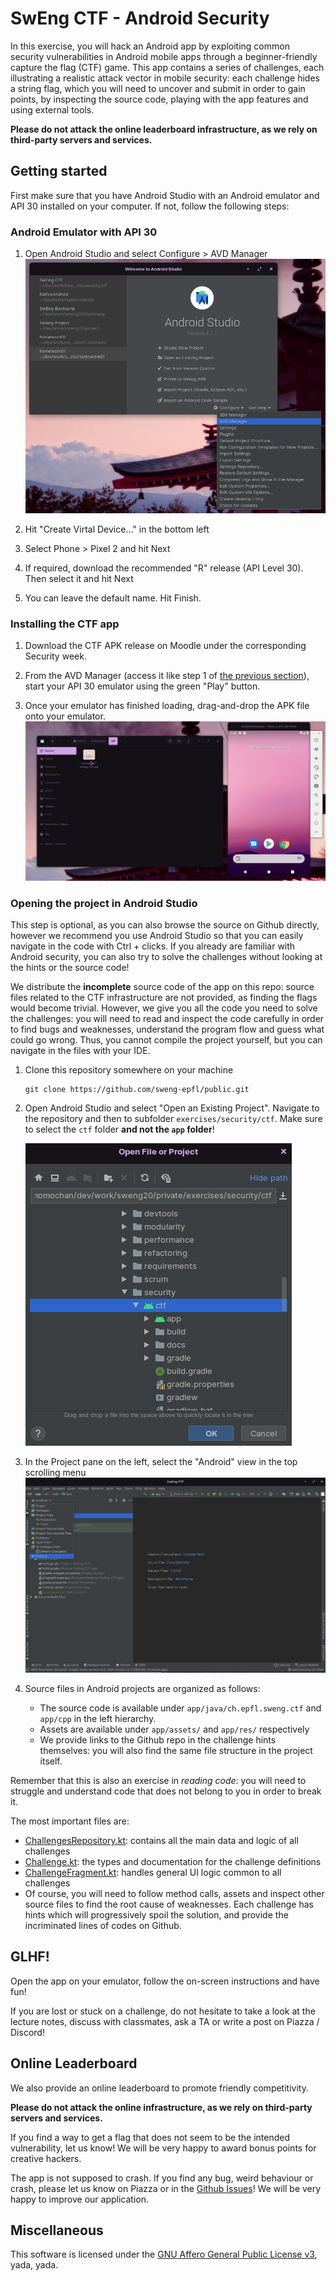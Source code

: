 # SwEng CTF - Android Security

In this exercise, you will hack an Android app by exploiting common security vulnerabilities in Android mobile apps through a beginner-friendly capture the flag (CTF) game. This app contains a series of challenges, each illustrating a realistic attack vector in mobile security: each challenge hides a string flag, which you will need to uncover and submit in order to gain points, by inspecting the source code, playing with the app features and using external tools.

**Please do not attack the online leaderboard infrastructure, as we rely on third-party servers and services.**

## Getting started

First make sure that you have Android Studio with an Android emulator and API 30 installed on your computer. If not, follow the following steps:

### Android Emulator with API 30

1. Open Android Studio and select Configure > AVD Manager
    ![](docs/landing.png)

2. Hit "Create Virtal Device..." in the bottom left

3. Select Phone > Pixel 2 and hit Next

4. If required, download the recommended "R" release (API Level 30). Then select it and hit Next

5. You can leave the default name. Hit Finish.

### Installing the CTF app

1. Download the CTF APK release on Moodle under the corresponding Security week.

2. From the AVD Manager (access it like step 1 of [the previous section](#android-emulator-with-api-30)), start your API 30 emulator using the green "Play" button.

3. Once your emulator has finished loading, drag-and-drop the APK file onto your emulator.
    ![](docs/load-apk.gif)

### Opening the project in Android Studio

This step is optional, as you can also browse the source on Github directly, however we recommend you use Android Studio so that you can easily navigate in the code with Ctrl + clicks. If you already are familiar with Android security, you can also try to solve the challenges without looking at the hints or the source code!

We distribute the **incomplete** source code of the app on this repo: source files related to the CTF infrastructure are not provided, as finding the flags would become trivial. However, we give you all the code you need to solve the challenges: you will need to read and inspect the code carefully in order to find bugs and weaknesses, understand the program flow and guess what could go wrong. Thus, you cannot compile the project yourself, but you can navigate in the files with your IDE.

1. Clone this repository somewhere on your machine
    ```
    git clone https://github.com/sweng-epfl/public.git
    ```

2. Open Android Studio and select "Open an Existing Project". Navigate to the repository and then to subfolder `exercises/security/ctf`. Make sure to select the `ctf` folder **and not the `app` folder**!
    
    ![](docs/open.png)

3. In the Project pane on the left, select the "Android" view in the top scrolling menu
    ![](docs/android-view.png)

4. Source files in Android projects are organized as follows:
    - The source code is available under `app/java/ch.epfl.sweng.ctf` and `app/cpp` in the left hierarchy.
    - Assets are available under `app/assets/` and `app/res/` respectively
    - We provide links to the Github repo in the challenge hints themselves: you will also find the same file structure in the project itself.

Remember that this is also an exercise in *reading code*: you will need to struggle and understand code that does not belong to you in order to break it.

The most important files are:

- [ChallengesRepository.kt](https://github.com/sweng-epfl/public/blob/master/exercises/security/ctf/app/src/main/java/ch/epfl/sweng/ctf/repositories/ChallengesRepository.kt): contains all the main data and logic of all challenges
- [Challenge.kt](https://github.com/sweng-epfl/public/blob/master/exercises/security/ctf/app/src/main/java/ch/epfl/sweng/ctf/models/Challenge.kt): the types and documentation for the challenge definitions
- [ChallengeFragment.kt](https://github.com/sweng-epfl/public/blob/master/exercises/security/ctf/app/src/main/java/ch/epfl/sweng/ctf/fragments/ChallengeFragment.kt): handles general UI logic common to all challenges
- Of course, you will need to follow method calls, assets and inspect other source files to find the root cause of weaknesses. Each challenge has hints which will progressively spoil the solution, and provide the incriminated lines of codes on Github.


## GLHF!

Open the app on your emulator, follow the on-screen instructions and have fun!

If you are lost or stuck on a challenge, do not hesitate to take a look at the lecture notes, discuss with classmates, ask a TA or write a post on Piazza / Discord!

## Online Leaderboard

We also provide an online leaderboard to promote friendly competitivity.

**Please do not attack the online infrastructure, as we rely on third-party servers and services.**

If you find a way to get a flag that does not seem to be the intended vulnerability, let us know! We will be very happy to award bonus points for creative hackers.

The app is not supposed to crash. If you find any bug, weird behaviour or crash, please let us know on Piazza or in the [Github Issues](https://github.com/sweng-epfl/public/issues)! We will be very happy to improve our application.

## Miscellaneous

This software is licensed under the [GNU Affero General Public License v3](LICENSE), yada, yada.
